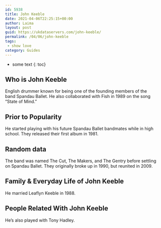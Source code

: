 ```yaml
---
id: 5938
title: John Keeble
date: 2021-04-06T22:25:15+00:00
author: Laima
layout: post
guid: https://ukdataservers.com/john-keeble/
permalink: /04/06/john-keeble
tags:
 - show love
category: Guides
---
```


* some text
{: toc}


## Who is John Keeble
                  
                  
                  
English drummer known for being one of the founding members of the band Spandau Ballet. He also collaborated with Fish in 1989 on the song &#8220;State of Mind.&#8221;
                  
              
            
              
            
                
                
                
## Prior to Popularity
                  
                  
                  
He started playing with his future Spandau Ballet bandmates while in high school. They released their first album in 1981.
                  
              
            
              
            
                
                
                
## Random data
                  
                  
                  
The band was named The Cut, The Makers, and The Gentry before settling on Spandau Ballet. They originally broke up in 1990, but reunited in 2009.
                  
              
            
              
            
                
                
                
## Family & Everyday Life of John Keeble
                  
                  
                  
He married Leaflyn Keeble in 1988.
                  
              
            
              
            
                
                
                
## People Related With John Keeble
                  
                  
                  
He&#8217;s also played with Tony Hadley.
                  
              
            
              
            
                
              
            
              
              
            
            
              
            
          
          
          